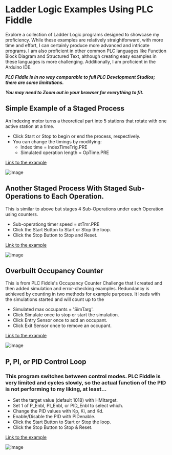 # Ladder Logic Examples Using PLC Fiddle

Explore a collection of Ladder Logic programs designed to showcase my proficiency. While these examples are relatively straightforward, with more time and effort, I can certainly produce more advanced and intricate programs. I am also proficient in other common PLC languages like Function Block Diagram and Structured Text, although creating easy examples in these languages is more challenging. Additionally, I am proficient in the Arduino IDE.

***PLC Fiddle is in no way comparable to full PLC Development Studios; there are some limitations.***

***You may need to Zoom out in your browser for everything to fit.***

## Simple Example of a Staged Process
An Indexing motor turns a theoretical part into 5 stations that rotate with one active station at a time.
- Click Start or Stop to begin or end the process, respectively.
- You can change the timings by modifying:
  - Index time = IndexTimeTrig.PRE
  - Simulated operation length = OpTime.PRE


[Link to the example](https://www.plcfiddle.com:/fiddles/16401d77-b6ef-4840-9e73-e00bb098b8b4)

![image](https://github.com/Kevinthem0nk/Ladder-Logic/assets/83764173/3e8c7316-dde5-4c75-8fe0-19de272fe26a)


## Another Staged Process With Staged Sub-Operations to Each Operation.
This is similar to above but stages 4 Sub-Operations under each Operation using counters.
- Sub-operationg timer speed = stTmr.PRE
- Click the Start Button to Start or Stop the loop.
- Click the Stop Button to Stop and Reset.


[Link to the example](https://www.plcfiddle.com:/fiddles/f39047f9-c037-49ec-9c8a-b87027f8b2b3)

![image](https://github.com/Kevinthem0nk/Ladder-Logic/assets/83764173/a7d13185-17fd-4697-9f10-fc0ebb938b4c)


## Overbuilt Occupancy Counter
This is from PLC Fiddle's Occupancy Counter Challenge that I created and then added simulation and error-checking examples. Redundancy is achieved by counting in two methods for example purposes. It loads with the simulations started and will count up to the 
- Simulated max occupants = 'SimTarg'.
- Click Simulate once to stop or start the simulation. 
- Click Entry Sensor once to add an occupant.
- Click Exit Sensor once to remove an occupant.


[Link to the example](https://www.plcfiddle.com:/fiddles/b4c40fb9-eee6-4c24-b7e4-11a13a961828)

![image](https://github.com/Kevinthem0nk/Ladder-Logic/assets/83764173/ad979e19-a1fa-4c17-a6f1-500f570600f7)



## P, PI, or PID Control Loop
### This program switches between control modes. PLC Fiddle is very limited and cycles slowly, so the actual function of the PID is not performing to my liking, at least...
- Set the target value (default 1018) with HMItarget.
- Set 1 of P_Enbl, PI_Enbl, or PID_Enbl to select which.
- Change the PID values with Kp, Ki, and Kd.
- Enable/Disable the PID with PIDenable.
- Click the Start Button to Start or Stop the loop.
- Click the Stop Button to Stop & Reset.

[Link to the example](https://www.plcfiddle.com:/fiddles/6a0cfe6d-2950-4e18-b00f-34793b73b760)

![image](https://github.com/Kevinthem0nk/Ladder-Logic/assets/83764173/0a01162e-ba87-464d-9f33-8b78ada6a939)


